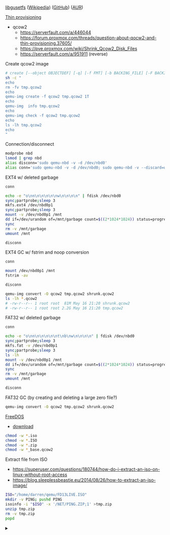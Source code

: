 [libgusetfs](http://libguestfs.org/)
([Wikipedia](https://en.wikipedia.org/wiki/Libguestfs))
([GitHub](https://github.com/libguestfs/libguestfs))
([AUR](https://aur.archlinux.org/packages/libguestfs/))

[Thin provisioning](https://en.wikipedia.org/wiki/Thin_provisioning)
* qcow2
  * https://serverfault.com/a/446044
  * https://forum.proxmox.com/threads/question-about-qocw2-and-thin-provisioning.37605/
  * https://pve.proxmox.com/wiki/Shrink_Qcow2_Disk_Files
  * https://serverfault.com/a/951911 (reverse)

Create qcow2 image

```bash
# create [--object OBJECTDEF] [-q] [-f FMT] [-b BACKING_FILE] [-F BACKING_FMT] [-u] [-o OPTIONS] FILENAME [SIZE]
sh -c "
echo
rm -fv tmp.qcow2
echo
qemu-img create -f qcow2 tmp.qcow2 1T
echo
qemu-img  info tmp.qcow2
echo
qemu-img check -f qcow2 tmp.qcow2
echo
ls -lh tmp.qcow2
echo
"
```

Connection/disconnect

```bash
modprobe nbd
lsmod | grep nbd
alias disconn='sudo qemu-nbd -v -d /dev/nbd0'
alias conn='sudo qemu-nbd -v -d /dev/nbd0; sudo qemu-nbd -v --discard=unmap -c /dev/nbd0 tmp.qcow2 &'
```

EXT4 w/ deleted garbage

```bash
conn

echo -e "o\nn\n\n\n\n\nw\n\n\n\n" | fdisk /dev/nbd0
sync;partprobe;sleep 3
mkfs.ext4 /dev/nbd0p1
sync;partprobe;sleep 3
mount -v /dev/nbd0p1 /mnt
dd if=/dev/urandom of=/mnt/garbage count=$((2*1024*1024)) status=progress
sync
rm -v /mnt/garbage
umount /mnt

disconn
```

EXT4 GC w/ fstrim and noop conversion

```bash
conn

mount /dev/nbd0p1 /mnt
fstrim -av

disconn

qemu-img convert -O qcow2 tmp.qcow2 shrunk.qcow2
ls -lh *.qcow2
# -rw-r--r-- 1 root root  81M May 16 21:20 shrunk.qcow2
# -rw-r--r-- 1 root root 2.2G May 16 21:20 tmp.qcow2
```

FAT32 w/ deleted garbage

```bash
conn

echo -e "o\nn\n\n\n\n\nt\nb\nw\n\n\n\n" | fdisk /dev/nbd0
sync;partprobe;sleep 3
mkfs.fat -v /dev/nbd0p1
sync;partprobe;sleep 3
ls -lh
mount -v /dev/nbd0p1 /mnt
dd if=/dev/urandom of=/mnt/garbage count=$((2*1024*1024)) status=progress
sync
rm -v /mnt/garbage
umount /mnt

disconn
```

FAT32 GC (by creating and deleting a large zero file?)

```bash
qemu-img convert -O qcow2 tmp.qcow2 shrunk.qcow2

```



[FreeDOS](https://www.freedos.org/)
* [download](https://www.freedos.org/download/)

```bash
chmod -w *.iso
chmod -w *.ISO
chmod -w *.zip
chmod -w *_base.qcow2
```

Extract file from ISO
* https://superuser.com/questions/180744/how-do-i-extract-an-iso-on-linux-without-root-access
* https://blog.sleeplessbeastie.eu/2014/08/26/how-to-extract-an-iso-image/
```bash
ISO="/home/darren/qemu/FD13LIVE.ISO"
mkdir -v PING; pushd PING
isoinfo -i "$ISO" -x '/NET/PING.ZIP;1' >tmp.zip
unzip tmp.zip
rm -v tmp.zip
popd
```




<details><summary>&nbsp;</summary>

Thin provisioning VDI
  * https://superuser.com/a/529183/)
  * https://www.howtogeek.com/312883/how-to-shrink-a-virtualbox-virtual-machine-and-free-up-disk-space/)

VirtualBox
  * [Create VM](https://www.andreafortuna.org/2019/10/24/how-to-create-a-virtualbox-vm-from-command-line/)

Convert between raw, qcow2, qed, vdi, vmdk, vhd
  * [openstack](https://docs.openstack.org/image-guide/convert-images.html)
  * [superuser](https://superuser.com/questions/360517)


</details>
